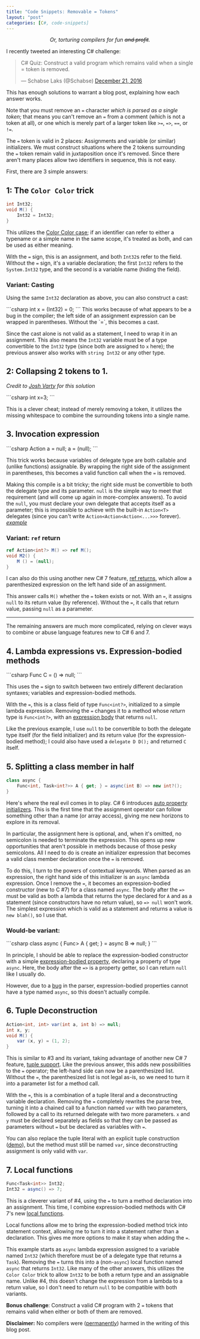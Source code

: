 ```yaml
---
title: "Code Snippets: Removable = Tokens"
layout: "post"
categories: [C#, code-snippets]
---
```


<center><em>Or, torturing compilers for fun <strike>and profit</strike>.</em></center>

I recently tweeted an interesting C# challenge:

<div class="twitter-frame">
	<blockquote class="twitter-tweet" data-lang="en"><p lang="en" dir="ltr">C# Quiz: Construct a valid program which remains valid when a single = token is removed.</p>&mdash; Schabse Laks (@Schabse) <a href="https://twitter.com/Schabse/status/811644097505193984">December 21, 2016</a></blockquote>
	<script async src="//platform.twitter.com/widgets.js" charset="utf-8"></script>
</div>

This has enough solutions to warrant a blog post, explaining how each answer works.

Note that you must remove an `=` character _which is parsed as a single token_; that means you can't remove an `=` from a comment (which is not a token at all), or one which is merely part of a larger token like `>=`, `=>`, `==`, or `!=`.

The `=` token is valid in 2 places: Assignments and variable (or similar) initializers.  We must construct situations where the 2 tokens surrounding the `=` token remain valid in juxtaposition once it's removed.  Since there aren't many places allow two identifiers in sequence, this is not easy.

First, there are 3 simple answers:

## 1: The `Color Color` trick

```csharp
int Int32;
void M() {
    Int32 = Int32;
}
```

This utilizes the [Color Color case](https://github.com/ljw1004/csharpspec/blob/gh-pages/expressions.md#identical-simple-names-and-type-names); if an identifier can refer to either a typename or a simple name in the same scope, it's treated as both, and can be used as either meaning.

With the `=` sign, this is an assignment, and both `Int32`s refer to the field.  Without the `=` sign, it's a variable declaration; the first `Int32` refers to the `System.Int32` type, and the second is a variable name (hiding the field).

### Variant: Casting
Using the same `Int32` declaration as above, you can also construct a cast:

<div class="small"></div>
```csharp
int x = (Int32) = 0;
```
This works because of what appears to be a bug in the compiler; the left side of an assignment expression can be wrapped in parentheses.  Without the `=`, this becomes a cast.

Since the cast alone is not valid as a statement, I need to wrap it in an assignment.  This also means the `Int32` variable must be of a type convertible to the `Int32` type (since both are assigned to `x` here); the previous answer also works with `string Int32` or any other type.

## 2: Collapsing 2 tokens to 1.

_Credit to [Josh Varty](https://twitter.com/ThisIsJoshVarty/status/811646571825631232) for this solution_

<div class="small"></div>
```csharp
int x=3;
```

This is a clever cheat; instead of merely removing a token, it utilizes the missing whitespace to combine the surrounding tokens into a single name.

## 3. Invocation expression

<div class="small"></div>
```csharp
Action<int?> a = null;
a = (null);
```

This trick works because variables of delegate type are both callable and (unlike functions) assignable.  By wrapping the right side of the assignment in parentheses, this becomes a valid function call when the `=` is removed.

Making this compile is a bit tricky; the right side must be convertible to both the delegate type and its parameter.  `null` is the simple way to meet that requirement (and will come up again in more-complex answers).  To avoid the `null`, you must declare your own delegate that accepts itself as a parameter; this is impossible to achieve with the built-in `Action<T>` delegates (since you can't write `Action<Action<Action<...>>>` forever).  [_example_](http://tryroslyn.azurewebsites.net/#b:master/f:r/MYGwhgzhAEDC0G8BQBIAJgUxBg5mALhtAG4D2AlmtACIAU10aAlANxLQc2NuckVUBZWk0TtenKgF5otZi2hiOAXyRKgA)

### Variant: `ref` return
```csharp
ref Action<int?> M() => ref M();
void M2() {
    M () = (null);
}
```

I can also do this using another new C# 7 feature, [ref returns](https://blogs.msdn.microsoft.com/dotnet/2016/08/24/whats-new-in-csharp-7-0/#user-content-ref-returns-and-locals), which allow a parenthesized expression on the left hand side of an assignment.

This answer calls `M()` whether the `=` token exists or not.  With an `=`, it assigns `null` to its return value (by reference).  Without the `=`, it calls that return value, passing `null` as a parameter.

----

The remaining answers are much more complicated, relying on clever ways to combine or abuse language features new to C# 6 and 7. 

## 4. Lambda expressions vs. Expression-bodied methods
<div class="small"></div>
```csharp
Func<int?> C = () => null;
```

This uses the `=` sign to switch between two entirely different declaration syntaxes; variables and expression-bodied methods.

With the `=`, this is a class field of type `Func<int?>`, initialized to a simple lambda expression.  Removing the `=` changes it to a method whose _return_ type is `Func<int?>`, with an [expression body](https://github.com/dotnet/roslyn/wiki/New-Language-Features-in-C%23-6#expression-bodied-function-members) that returns `null`.

Like the previous example, I use `null` to be convertible to both the delegate type itself (for the field initializer) and its return value (for the expression-bodied method); I could also have used a `delegate D D();` and returned `C` itself.

## 5. Splitting a class member in half
```csharp
class async { 
    Func<int, Task<int?>> A { get; } = async(int B) => new int?();
}
```

Here's where the real evil comes in to play.  C# 6 introduces [auto property initializers](https://github.com/dotnet/roslyn/wiki/New-Language-Features-in-C%23-6#initializers-for-auto-properties).  This is the first time that the assignment operator can follow something other than a name (or array access), giving me new horizons to explore in its removal.

In particular, the assignment here is optional, and, when it's omitted, no semicolon is needed to terminate the expression.  This opens up new opportunities that aren't possible in methods because of those pesky semicolons.  All I need to do is create an initializer expression that becomes a valid class member declaration once the `=` is removed.

To do this, I turn to the powers of contextual keywords.  When parsed as an expression, the right hand side of this initializer is an `async` lambda expression.  Once I remove the `=`, it becomes an expression-bodied constructor (new to C #7) for a class named `async`.  The body after the `=>` must be valid as both a lambda that returns the type declared for `A` and as a statement (since constructors have no return value), so `=> null` won't work.  The simplest expression which is valid as a statement and returns a value is `new blah()`, so I use that.

### Would-be variant:
<div class="small"></div>
```csharp
class async {
    Func<int, Task<int?>> A { get; } = async B => null;
}
```

In principle, I should be able to replace the expression-bodied constructor with a simple [expression-bodied property](https://github.com/dotnet/roslyn/wiki/New-Language-Features-in-C%23-6#expression-bodies-on-property-like-function-members), declaring a property of type `async`.  Here, the body after the `=>` is a property getter, so I can return `null` like I usually do.

However, due to a [bug](https://github.com/dotnet/roslyn/issues/16044) in the parser, expression-bodied properties cannot have a type named `async`, so this doesn't actually compile.


## 6. Tuple Deconstruction
```csharp
Action<int, int> var(int a, int b) => null;
int x, y;
void M() {
    var (x, y) = (1, 2);
}
```

This is similar to #3 and its variant, taking advantage of another new C# 7 feature, [tuple support](https://blogs.msdn.microsoft.com/dotnet/2016/08/24/whats-new-in-csharp-7-0/#user-content-tuples).  Like the previous answer, this adds new possibilities to the `=` operator; the left-hand side can now be a parenthesized list.  Without the `=`, the parenthesized list is not legal as-is, so we need to turn it into a parameter list for a method call.

With the `=`, this is a combination of a tuple literal and a deconstructing variable declaration.  Removing the `=` completely rewrites the parse tree, turning it into a chained call to a function named `var` with two parameters, followed by a call to its returned delegate with two more parameters.  `x` and `y` must be declared separately as fields so that they can be passed as parameters without `=` but be declared as variables with `=`.

You can also replace the tuple literal with an explicit tuple construction ([demo](http://tryroslyn.azurewebsites.net/#b:master/f:r/K4Zwlgdg5gBAygTxAFwKYFsDcAoAxgGwEMQQYBhGAb2xlpgEFdkwB7CAHgBVgAHfVdpGQAaIQD4xMAG6EATgAohMQsJhKARgEoYAXkkRg+fDjpqIyGAA9VCE3SkswAExgBZeduqnTM2THnWMAjaOv7cfKgAdGSyqIRo8gCMqgBMmpp2tAC+2FlAA)), but the method must still be named `var`, since deconstructing assignment is only valid with `var`.


## 7. Local functions

```csharp
Func<Task<int>> Int32;
Int32 = async() => 7;
```

This is a cleverer variant of #4, using the `=` to turn a method declaration into an assignment.  This time, I combine expression-bodied methods with C# 7's new [local functions](https://blogs.msdn.microsoft.com/dotnet/2016/08/24/whats-new-in-csharp-7-0/#user-content-local-functions).

Local functions allow me to bring the expression-bodied method trick into statement context, allowing me to turn it into a statement rather than a declaration.  This gives me more options to make it stay when adding the `=`.

This example starts as `async` lambda expression assigned to a variable named `Int32` (which therefore must be of a delegate type that returns a `Task`).  Removing the `=` turns this into a (non-`async`) local function named `async` that returns `Int32`.  Like many of the other answers, this utilizes the `Color Color` trick to allow `Int32` to be both a return type and an assignable name.  Unlike #4, this doesn't change the expression from a lambda to a return value, so I don't need to return `null` to be compatible with both variants.

**Bonus challenge**: Construct a valid C# program with 2 `=` tokens that remains valid when either or both of them are removed.

**Disclaimer:** No compilers were ([permanently](https://github.com/dotnet/roslyn/issues?utf8=%E2%9C%93&q=16068%20OR%2016098%20OR%2016044%20author%3Aslaks)) harmed in the writing of this blog post.
